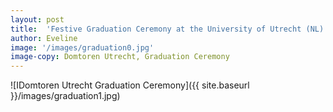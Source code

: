 ```yaml
---
layout: post
title:  'Festive Graduation Ceremony at the University of Utrecht (NL)'
author: Eveline
image: '/images/graduation0.jpg'
image-copy: Domtoren Utrecht, Graduation Ceremony
---
```

![IDomtoren Utrecht Graduation Ceremony]({{ site.baseurl }}/images/graduation1.jpg)
